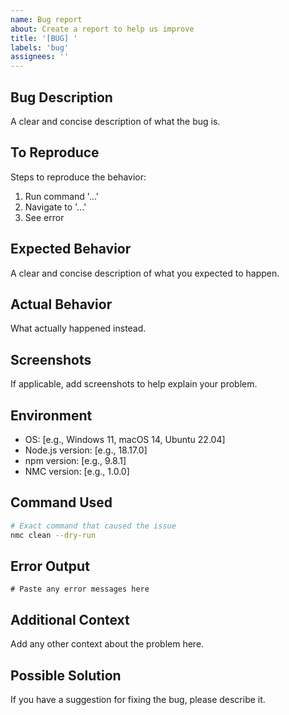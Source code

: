 ```yaml
---
name: Bug report
about: Create a report to help us improve
title: '[BUG] '
labels: 'bug'
assignees: ''
---
```


## Bug Description
A clear and concise description of what the bug is.

## To Reproduce
Steps to reproduce the behavior:
1. Run command '...'
2. Navigate to '...'
3. See error

## Expected Behavior
A clear and concise description of what you expected to happen.

## Actual Behavior
What actually happened instead.

## Screenshots
If applicable, add screenshots to help explain your problem.

## Environment
- OS: [e.g., Windows 11, macOS 14, Ubuntu 22.04]
- Node.js version: [e.g., 18.17.0]
- npm version: [e.g., 9.8.1]
- NMC version: [e.g., 1.0.0]

## Command Used
```bash
# Exact command that caused the issue
nmc clean --dry-run
```

## Error Output
```
# Paste any error messages here
```

## Additional Context
Add any other context about the problem here.

## Possible Solution
If you have a suggestion for fixing the bug, please describe it.